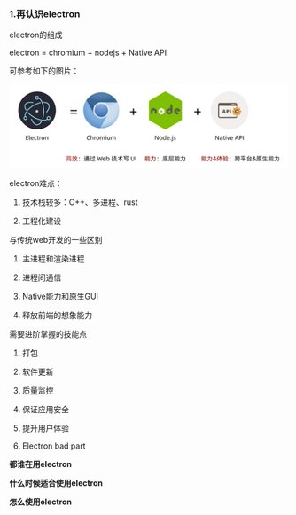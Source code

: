### 1.再认识electron

electron的组成

electron = chromium + nodejs + Native API

可参考如下的图片：

![electron组成](./images/i6.png)

electron难点：

1. 技术栈较多：C++、多进程、rust

2. 工程化建设

与传统web开发的一些区别

1. 主进程和渲染进程

2. 进程间通信

3. Native能力和原生GUI

4. 释放前端的想象能力

需要进阶掌握的技能点

1. 打包

2. 软件更新

3. 质量监控

4. 保证应用安全

5. 提升用户体验

6. Electron bad part

**都谁在用electron**

**什么时候适合使用electron**

**怎么使用electron**
